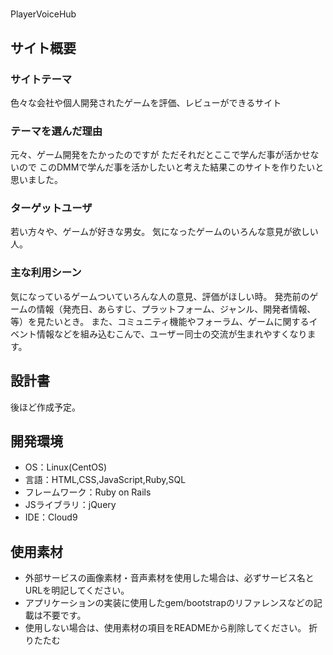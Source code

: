 # <!--ここにアプリ名を入力-->
​PlayerVoiceHub
## サイト概要
### サイトテーマ
<!--何を『目的』とし、どのような『分類』なのかを簡潔に書く-->
​色々な会社や個人開発されたゲームを評価、レビューができるサイト
### テーマを選んだ理由
<!--なぜこのようなテーマにしたかを説明する-->
​元々、ゲーム開発をたかったのですが
ただそれだとここで学んだ事が活かせないので
このDMMで学んだ事を活かしたいと考えた結果このサイトを作りたいと思いました。
### ターゲットユーザ
<!--誰に使ってもらうかを具体的に記載する-->
​若い方々や、ゲームが好きな男女。
気になったゲームのいろんな意見が欲しい人。
### 主な利用シーン
<!--どのような時に使うのかの状況を記載すること-->
​気になっているゲームついていろんな人の意見、評価がほしい時。
発売前のゲームの情報（発売日、あらすじ、プラットフォーム、ジャンル、開発者情報、等）を見たいとき。
また、コミュニティ機能やフォーラム、ゲームに関するイベント情報などを組み込むこんで、ユーザー同士の交流が生まれやすくなります。
## 設計書
<!--テーマを設定・提出する時点では不要です-->
​後ほど作成予定。
## 開発環境
- OS：Linux(CentOS)
- 言語：HTML,CSS,JavaScript,Ruby,SQL
- フレームワーク：Ruby on Rails
- JSライブラリ：jQuery
- IDE：Cloud9
​
## 使用素材
- 外部サービスの画像素材・音声素材を使用した場合は、必ずサービス名とURLを明記してください。
- アプリケーションの実装に使用したgem/bootstrapのリファレンスなどの記載は不要です。
- 使用しない場合は、使用素材の項目をREADMEから削除してください。
折りたたむ